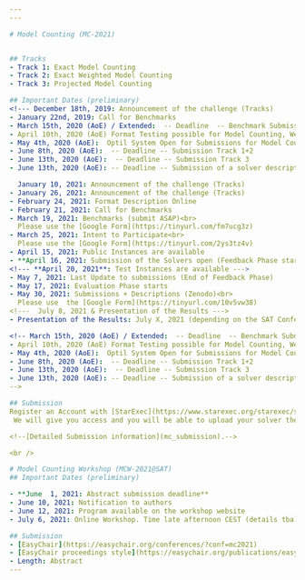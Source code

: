 ```yaml
---
---

# Model Counting (MC-2021)


## Tracks
- Track 1: Exact Model Counting 
- Track 2: Exact Weighted Model Counting
- Track 3: Projected Model Counting

## Important Dates (preliminary)
<!--- December 18th, 2019: Announcement of the challenge (Tracks)
- January 22nd, 2019: Call for Benchmarks
- March 15th, 2020 (AoE) / Extended:  -- Deadline  -- Benchmark Submission
- April 10th, 2020 (AoE) Format Testing possible for Model Counting, Weighted Model Counting and Projected Model Counting
- May 4th, 2020 (AoE):  Optil System Open for Submissions for Model Counting and Weighted Model Counting
- June 8th, 2020 (AoE):  -- Deadline -- Submission Track 1+2
- June 13th, 2020 (AoE):  -- Deadline -- Submission Track 3
- June 13th, 2020 (AoE): -- Deadline -- Submission of a solver description via Easychair-->

  January 10, 2021: Announcement of the challenge (Tracks)
- January 26, 2021: Announcement of the challenge (Tracks)
- February 24, 2021: Format Description Online
- February 21, 2021: Call for Benchmarks
- March 19, 2021: Benchmarks (submit ASAP)<br>
  Please use the [Google Form](https://tinyurl.com/fm7ucg3z)
- March 25, 2021: Intent to Participate<br> 
  Please use the [Google Form](https://tinyurl.com/2ys3tz4v)
- April 15, 2021: Public Instances are available
- **April 16, 2021: Submission of the Solvers open (Feedback Phase starts)**
<!--- **April 20, 2021**: Test Instances are available --->
- May 7, 2021: Last Update to submissions (End of Feedback Phase)
- May 17, 2021: Evaluation Phase starts
- May 30, 2021: Submissions + Descriptions (Zenodo)<br>
  Please use  the [Google Form](https://tinyurl.com/10v5vw38)
<!---  July 8, 2021 & Presentation of the Results --->
- Presentation of the Results: July X, 2021 (depending on the SAT Conference)

<!-- March 15th, 2020 (AoE) / Extended:  -- Deadline  -- Benchmark Submission
- April 10th, 2020 (AoE) Format Testing possible for Model Counting, Weighted Model Counting and Projected Model Counting
- May 4th, 2020 (AoE):  Optil System Open for Submissions for Model Counting and Weighted Model Counting
- June 8th, 2020 (AoE):  -- Deadline -- Submission Track 1+2
- June 13th, 2020 (AoE):  -- Deadline -- Submission Track 3
- June 13th, 2020 (AoE): -- Deadline -- Submission of a solver description via Easychair
-->

## Submission
Register an Account with [StarExec](https://www.starexec.org/starexec/secure/explore/spaces.jsp?id=441292).
 We will give you access and you will be able to upload your solver there.

<!--[Detailed Submission information](mc_submission).-->

<br />

# Model Counting Workshop (MCW-2021@SAT)
## Important Dates (preliminary)

- **June  1, 2021: Abstract submission deadline**
- June 10, 2021: Notification to authors
- June 12, 2021: Program available on the workshop website
- July 6, 2021: Online Workshop. Time late afternoon CEST (details tba). 

## Submission
- [EasyChair](https://easychair.org/conferences/?conf=mc2021)
- [EasyChair proceedings style](https://easychair.org/publications/easychair.zip)
- Length: Abstract
---
```



